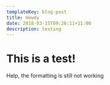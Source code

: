 ```yaml
---
templateKey: blog-post
title: Howdy
date: 2018-03-15T09:26:11+11:00
description: testing
---
```

# This is a test!

Help, the formatting is still not working

